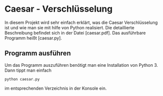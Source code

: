 # Caesar - Verschlüsselung

In diesem Projekt wird sehr einfach erklärt, was die Caesar Verschlüsselung ist und wie man sie mit hilfe von Python realisiert. Die detaillierte Beschreibung befindet sich in der Datei [caesar.pdf]. Das ausführbare Programm heißt [caesar.py].

## Programm ausführen

Um das Programm auszuführen benötigt man eine Installation von Python 3. Dann tippt man einfach
```
python caesar.py
```
im entsprechenden Verzeichnis in der Konsole ein.
